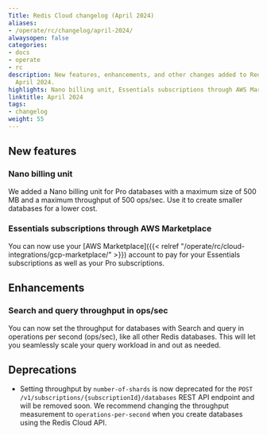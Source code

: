 ```yaml
---
Title: Redis Cloud changelog (April 2024)
aliases:
- /operate/rc/changelog/april-2024/
alwaysopen: false
categories:
- docs
- operate
- rc
description: New features, enhancements, and other changes added to Redis Cloud during
  April 2024.
highlights: Nano billing unit, Essentials subscriptions through AWS Marketplace
linktitle: April 2024
tags:
- changelog
weight: 55
---
```


## New features

### Nano billing unit

We added a Nano billing unit for Pro databases with a maximum size of 500 MB and a maximum throughput of 500 ops/sec. Use it to create smaller databases for a lower cost.

### Essentials subscriptions through AWS Marketplace

You can now use your [AWS Marketplace]({{< relref "/operate/rc/cloud-integrations/gcp-marketplace/" >}}) account to pay for your Essentials subscriptions as well as your Pro subscriptions.

## Enhancements

### Search and query throughput in ops/sec

You can now set the throughput for databases with Search and query in operations per second (ops/sec), like all other Redis databases. This will let you seamlessly scale your query workload in and out as needed. 

## Deprecations

- Setting throughput by `number-of-shards` is now deprecated for the `POST /v1/subscriptions/{subscriptionId}/databases` REST API endpoint and will be removed soon. We recommend changing the throughput measurement to `operations-per-second` when you create databases using the Redis Cloud API.